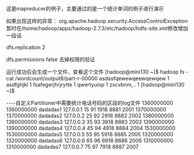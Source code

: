 这是mapreducer的例子，主要通过的是一个统计单词的例子进行演示

如果出现这样的异常：
org.apache.hadoop.security.AccessControlException
暂时在/home/hadoop/apps/hadoop-2.7.3/etc/hadoop/hdfs-site.xml修改增加一段话

<property>
<name>dfs.replication</name>
<value>2</value>

<name>dfs.permissions</name>
    <value>false</value>
    <description>
     去掉权限的验证
    </description>

</property>


运行成功后会生成一个文件，查看这个文件
[hadoop@mini130 ~]$ hadoop fs -cat /wordcount/output8/part-r-00000
asdasfqewewqeewqewqew	1
asdfghjkl	1
fsafegerjhrjrytte	1
qwertyuiop	1
zxcvbnm,..	1
[hadoop@mini130 ~]$


 

----自定义Partitioner中需要统计电话号码的区段的log文件
1360000000	1360000000	dadadas1	127.0.0.1	15	91	1918	8881	2001
1370000000	1370000000	dadadas2	127.0.0.2	25	92	2918	8882	2002
1380000000	1380000000	dadadas3	127.0.0.3	35	93	3918	8883	2003
1390000000	1390000000	dadadas4	127.0.0.4	45	94	4918	8884	2004
1530000000	1530000000	dadadas5	127.0.0.5	55	95	5918	8885	2005
1320000000	1320000000	dadadas6	127.0.0.6	65	96	6918	8886	2006
1310000000	1310000000	dadadas7	127.0.0.7	75	97	7918	8887	2007

